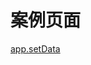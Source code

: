# 案例页面 
 [app.setData](https://www.awebide.com/testCase/#/handleDataCase/Demo/API/data/handleDataCase?title=%E6%95%B0%E6%8D%AE%E7%BC%93%E5%AD%98&pageId=handleDataCase)